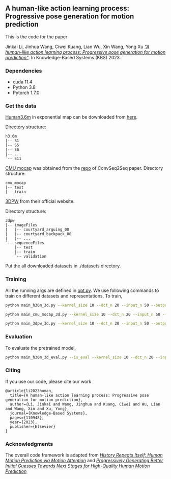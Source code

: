 ## A human-like action learning process: Progressive pose generation for motion prediction
This is the code for the paper

Jinkai Li, Jinhua Wang, Ciwei Kuang, Lian Wu, Xin Wang, Yong Xu
[_"A human-like action learning process: Progressive pose generation for motion prediction"_](https://www.sciencedirect.com/science/article/abs/pii/S0950705123006986). In Knowledge-Based Systems (KBS) 2023.

### Dependencies

* cuda 11.4
* Python 3.8
* Pytorch 1.7.0

### Get the data

[Human3.6m](http://vision.imar.ro/human3.6m/description.php) in exponential map can be downloaded from [here](http://www.cs.stanford.edu/people/ashesh/h3.6m.zip).

Directory structure: 
```shell script
h3.6m
|-- S1
|-- S5
|-- S6
|-- ...
`-- S11
```
[CMU mocap](http://mocap.cs.cmu.edu/) was obtained from the [repo](https://github.com/chaneyddtt/Convolutional-Sequence-to-Sequence-Model-for-Human-Dynamics) of ConvSeq2Seq paper.
Directory structure:
```shell script
cmu_mocap
|-- test
|-- train
```

[3DPW](https://virtualhumans.mpi-inf.mpg.de/3DPW/) from their official website.

Directory structure: 
```shell script
3dpw
|-- imageFiles
|   |-- courtyard_arguing_00
|   |-- courtyard_backpack_00
|   |-- ...
`-- sequenceFiles
    |-- test
    |-- train
    `-- validation
```
Put the all downloaded datasets in ./datasets directory.

### Training
All the running args are defined in [opt.py](utils/opt.py). We use following commands to train on different datasets and representations.
To train,
```bash
python main_h36m_3d.py --kernel_size 10 --dct_n 20 --input_n 50 --output_n 10 --skip_rate 1 --batch_size 128 --test_batch_size 128 --in_features 66  --epoch 50 --num_stage 2  --l1norm 0.5
```
```bash
python main_cmu_mocap_3d.py --kernel_size 10 --dct_n 20 --input_n 50 --output_n 10 --skip_rate 1 --batch_size 16 --test_batch_size 128 --in_features 75  --epoch 50 --l1norm 0.5
```
```bash
python main_3dpw_3d.py --kernel_size 10 --dct_n 20 --input_n 50 --output_n 10 --skip_rate 1 --batch_size 128 --test_batch_size 128 --in_features 69 --epoch 50  --l1norm 0.5 
```
### Evaluation
To evaluate the pretrained model,
```bash
python main_h36m_3d_eval.py --is_eval --kernel_size 10 --dct_n 20 --input_n 50 --output_n 25 --skip_rate 1 --batch_size 128 --test_batch_size 128 --in_features 66 --ckpt ./checkpoint/pretrained/main_h36m_3d/ckpt_Best_AverageError53.8396_err9.8233_err22.0336_err46.8902_err57.9075_err76.2643_err110.1189.pth
```

### Citing

If you use our code, please cite our work

```
@article{li2023human,
  title={A human-like action learning process: Progressive pose generation for motion prediction},
  author={Li, Jinkai and Wang, Jinghua and Kuang, Ciwei and Wu, Lian and Wang, Xin and Xu, Yong},
  journal={Knowledge-Based Systems},
  pages={110948},
  year={2023},
  publisher={Elsevier}
}
```

### Acknowledgments
The overall code framework is adapted from [_History Repeats Itself: Human Motion Prediction via Motion Attention_](https://github.com/wei-mao-2019/HisRepItself) and [_Progressively Generating Better Initial Guesses Towards Next Stages for
High-Quality Human Motion Prediction_](https://github.com/705062791/PGBIG)
